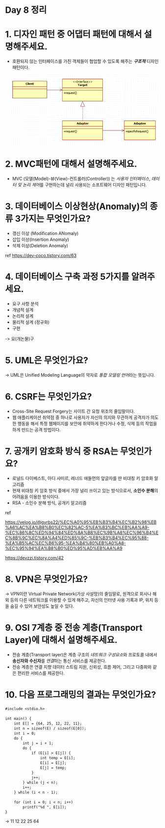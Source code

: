 # Day 8 정리
# 1. 디자인 패턴 중 어댑터 패턴에 대해서 설명해주세요.

- 호환되지 않는 인터페이스를 가진 객체들이 협업할 수 있도록 해주는 ***구조적*** 디자인 패턴이다.


![alt text](image-9.png)

# 2. MVC패턴에 대해서 설명해주세요.

- MVC (모델(Model)-뷰(View)-컨트롤러(Controller)) 는 *사용자 인터페이스*, *데이터 및 논리 제어*를 구현하는데 널리 사용되는 소프트웨어 디자인 패턴입니다. 

# 3. 데이터베이스 이상현상(Anomaly)의 종류 3가지는 무엇인가요?
- 갱신 이상 (Modification ANomaly)
- 삽입 이상(Insertion Anomaly)
- 삭제 이상(Deletion Anomaly)

ref
https://dev-coco.tistory.com/63


# 4. 데이터베이스 구축 과정 5가지를 알려주세요.
- 요구 사항 분석
- 개념적 설계
- 논리적 설계
- 물리적 설계 (정규화)
- 구현

-> 요(개논물)구

# 5. UML은 무엇인가요?

-> UML은 Unified Modeling Language의 약자로 *통합 모델링 언어*라는 뜻입니다.

# 6. CSRF는 무엇인가요?

- Cross-Site Request Forgery는 사이트 간 요청 위조의 줄임말이다.
- 웹 애플리케이션 취약점 중 하나로 사용자가 자신의 의지와 무관하게 공격자가 의도한 행동을 해서 특정 웹페이지를 보안에 취약하게 한다거나 수정, 삭제 등의 작업을 하게 만드는 공격 방법이다.

# 7. 공개키 암호화 방식 중 RSA는 무엇인가요?

- 로널드 다이베스트, 아디 샤미르, 레너드 애들먼의 앞글자를 딴 비대칭 키 암호화 알고리즘
- 현재 비대칭 키 암호 방식 중에서 가장 널리 쓰이고 있는 방식으로서, **소인수 분해**의 어려움을 이용한 방식이다. 
- RSA - 소인수 분해 방식, 공개키 알고리즘


ref

https://velog.io/@gyrbs22/%EC%A0%95%EB%B3%B4%EC%B2%98%EB%A6%AC%EA%B8%B0%EC%82%AC-5%EA%B3%BC%EB%AA%A9-%EC%86%8C%ED%94%84%ED%8A%B8%EC%9B%A8%EC%96%B4%EC%8B%9C%EC%8A%A4%ED%85%9C-%EB%B3%B4%EC%95%88-%EA%B5%AC%EC%B6%95-%EA%B4%80%EB%A0%A8-%EC%95%94%EA%B8%B0%ED%95%AD%EB%AA%A9

https://devzzi.tistory.com/42


# 8. VPN은 무엇인가요?

-> VPN이란 Virtual Private Network(가상 사설망)의 줄임말로, 원격으로 회사나 해외 등의 다른 네트워크를 이용할 수 있게 해주고, 자신의 인터넷 사용 기록과 IP, 위치 등을 숨길 수 있어 보안성도 높일 수 있다.

# 9. OSI 7계층 중 전송 계층(Transport Layer)에 대해서 설명해주세요.

- 전송 계층(Transport layer)은 계층 구조의 *네트워크 구성요소*와 프로토콜 내에서 **송신자와 수신자**를 *연결*하는 통신 서비스를 제공한다. 
- 전송 계층은 연결 지향 데이터 스트림 지원, 신뢰성, 흐름 제어, 그리고 다중화와 같은 편리한 서비스를 제공한다.

# 10. 다음 프로그래밍의 결과는 무엇인가요?
```
#include <stdio.h>

int main() {
    int E[] = {64, 25, 12, 22, 11};
    int n = sizeof(E) / sizeof(E[0]);
    int i = 0;
    do {
        int j = i + 1;
        do {
            if (E[i] > E[j]) {
                int temp = E[i];
                E[i] = E[j];
                E[j] = temp;
            }
            j++;
        } while (j < n); 
        i++;
    } while (i < n - 1); 

    for (int i = 0; i < n; i++)
        printf("%d ", E[i]);
}

```

-> 11 12 22 25 64